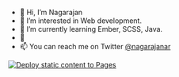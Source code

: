 - 👋 Hi, I’m Nagarajan
- 👀 I’m interested in Web development.
- 🌱 I’m currently learning Ember, SCSS, Java.
- 💞️
- 📫 You can reach me on Twitter [@nagarajanar](https://twitter.com/nagarajanar)

<!---
nagarajanar/nagarajanar is a ✨ special ✨ repository because its `README.md` (this file) appears on your GitHub profile.
You can click the Preview link to take a look at your changes.
--->

[![Deploy static content to Pages](https://github.com/nagarajanar/nagarajanar/actions/workflows/pages.yml/badge.svg?branch=main)](https://github.com/nagarajanar/nagarajanar/actions/workflows/pages.yml)
